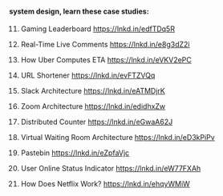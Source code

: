 #### system design, learn these case studies:

11) Gaming Leaderboard https://lnkd.in/edfTDq5R

10) Real-Time Live Comments https://lnkd.in/e8g3dZ2i

9) How Uber Computes ETA https://lnkd.in/eVKV2ePC

8) URL Shortener https://lnkd.in/evFTZVQq

7) Slack Architecture https://lnkd.in/eATMDjrK

6) Zoom Architecture https://lnkd.in/edidhxZw

5) Distributed Counter https://lnkd.in/eGwaA62J

4) Virtual Waiting Room Architecture https://lnkd.in/eD3kPiPv

3) Pastebin https://lnkd.in/eZpfaVjc

2) User Online Status Indicator https://lnkd.in/eW77FXAh

1) How Does Netflix Work? https://lnkd.in/ehqyWMiW
